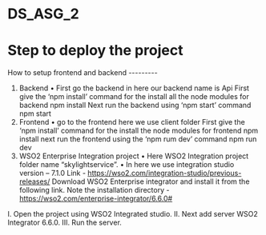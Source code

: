 # DS_ASG_2

# Step to deploy the project

How to setup frontend and backend ---------

1.	Backend 
•	First  go the backend in here our backend name is Api
    First give the ‘npm install’ command for the install all the node modules for backend
 		npm install
   Next run the backend using  ‘npm start’ command
 		npm start
2.	Frontend
•	go to the frontend  here we use client folder 
  First  give the ‘npm install’ command for the install the node modules for frontend
		npm install 
next run the frontend using the ‘npm rum dev’ command
		npm run dev
3.	WSO2 Enterprise Integration project
•	Here WSO2 Integration project folder name “skylightservice”. 
•	In here we use integration studio version – 7.1.0
Link - https://wso2.com/integration-studio/previous-releases/
Download WSO2 Enterprise integrator and install it from the following link. Note the installation directory - https://wso2.com/enterprise-integrator/6.6.0#

I.	Open the project using WSO2 Integrated studio.
II.	Next add server WSO2 Integrator 6.6.0.
III.	Run the server.

